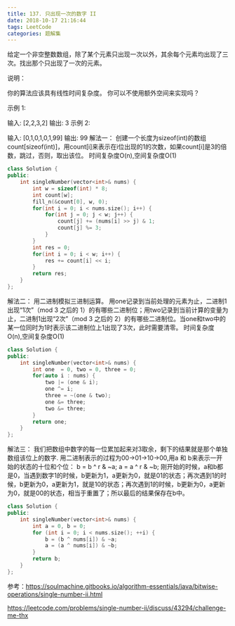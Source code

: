 ```yaml
---
title: 137. 只出现一次的数字 II
date: 2018-10-17 21:16:44
tags: LeetCode
categories: 题解集
---
```


给定一个非空整数数组，除了某个元素只出现一次以外，其余每个元素均出现了三次。找出那个只出现了一次的元素。

说明：

你的算法应该具有线性时间复杂度。 你可以不使用额外空间来实现吗？

示例 1:

输入: [2,2,3,2]
输出: 3
示例 2:

输入: [0,1,0,1,0,1,99]
输出: 99
解法一：
创建一个长度为sizeof(int)的数组count[sizeof(int)]，用count[i]来表示在i位出现的1的次数，如果count[i]是3的倍数，跳过，否则，取出该位。
时间复杂度O(n),空间复杂度O(1)

```cpp
class Solution {
public:
    int singleNumber(vector<int>& nums) {
        int w = sizeof(int) * 8;
        int count[w];
        fill_n(&count[0], w, 0);
        for(int i = 0; i < nums.size(); i++) {
            for(int j = 0; j < w; j++) {
                count[j] += (nums[i] >> j) & 1;
                count[j] %= 3;
            }
        }
        int res = 0;
        for(int i = 0; i < w; i++) {
            res += count[i] << i;
        }
        return res;
    }
};
```

解法二：
用二进制模拟三进制运算。
用one记录到当前处理的元素为止，二进制1出现“1次”（mod 3 之后的 1）的有哪些二进制位；用two记录到当前计算的变量为止，二进制1出现“2次”（mod 3 之后的 2）的有哪些二进制位。当one和two中的某一位同时为1时表示该二进制位上1出现了3次，此时需要清零。
时间复杂度O(n),空间复杂度O(1)
```cpp
class Solution {
public:
    int singleNumber(vector<int>& nums) {
        int one  = 0, two = 0, three = 0;
        for(auto i : nums) {
            two |= (one & i);
            one ^= i;
            three = ~(one & two);
            one &= three;
            two &= three;
        }
        return one;
    }
};
```
解法三：
我们把数组中数字的每一位累加起来对3取余，剩下的结果就是那个单独数组该位上的数字.
用二进制表示的过程为00->01->10->00,用a 和 b来表示一开始的状态的十位和个位：
b = b ^ r & ~a;
a = a ^ r & ~b;
刚开始的时候，a和b都是0，当遇到数字1的时候，b更新为1，a更新为0，就是01的状态；再次遇到1的时候，b更新为0，a更新为1，就是10的状态；再次遇到1的时候，b更新为0，a更新为0，就是00的状态，相当于重置了；所以最后的结果保存在b中。
```cpp
class Solution {
public:
    int singleNumber(vector<int>& nums) {
        int a = 0, b = 0;
        for (int i = 0; i < nums.size(); ++i) {
            b = (b ^ nums[i]) & ~a;
            a = (a ^ nums[i]) & ~b;
        }
        return b;
    }
};
```
参考：https://soulmachine.gitbooks.io/algorithm-essentials/java/bitwise-operations/single-number-ii.html

https://leetcode.com/problems/single-number-ii/discuss/43294/challenge-me-thx